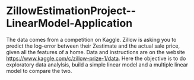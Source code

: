 # ZillowEstimationProject--LinearModel-Application
The data comes from a competition on Kaggle. Zillow is asking you to predict the log-error between their Zestimate and the actual sale price, given all the features of a home. Data and instructions are on the website https://www.kaggle.com/c/zillow-prize-1/data. Here the objective is to do exploratory data analylsis, build a simple linear model and a multiple linear model to compare the two.
